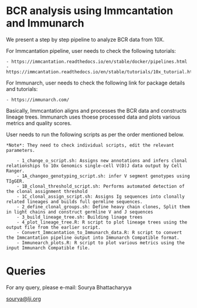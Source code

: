 BCR analysis using Immcantation and Immunarch
==============================================

We present a step by step pipeline to analyze BCR data from 10X.

For Immcantation pipeline, user needs to check the following tutorials:

	- https://immcantation.readthedocs.io/en/stable/docker/pipelines.html
	- https://immcantation.readthedocs.io/en/stable/tutorials/10x_tutorial.html

For Immunarch, user needs to check the following link for package details and tutorials:

	- https://immunarch.com/

Basically, Immcantation aligns and processes the BCR data and constructs lineage trees.
Immunarch uses thoese processed data and plots various metrics and quality scores.
	
User needs to run the following scripts as per the order mentioned below. 

	*Note*: They need to check individual scripts, edit the relevant parameters.

		- 1_change_o_script.sh: Assigns new annotations and infers clonal relationships to 10x Genomics single-cell V(D)J data output by Cell Ranger.
		- 1A_changeo_genotyping_script.sh: infer V segment genotypes using TIgGER.
		- 1B_clonal_threshold_script.sh: Performs automated detection of the clonal assignment threshold
		- 1C_clonal_assign_script.sh: Assigns Ig sequences into clonally related lineages and builds full germline sequences.
		- 2_define_clonal_groups.sh: Define heavy chain clones, Split them in light chains and construct germline V and J sequences
		- 3_build_lineage_tree.sh: Building linage trees
		- 4_plot_lineage_tree.R: R script to plot lineage trees using the output file from the earlier script.
		- Convert_Immcantation_to_Immunarch_data.R: R script to convert the Immcantation pipeline output into Immunarch Compatible format.
		- Immunearch_plots.R: R script to plot various metrics using the input Immunarch Compatible file.

Queries
=======

For any query, please e-mail:
Sourya Bhattacharyya

sourya@lji.org

